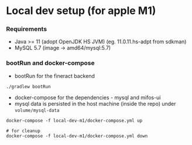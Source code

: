 # Local dev setup (for apple M1)

### Requirements
* Java >= 11 (adopt OpenJDK HS JVM) (eg. 11.0.11.hs-adpt from sdkman)
* MySQL 5.7 (image -> amd64/mysql:5.7)

### bootRun and docker-compose

* bootRun for the fineract backend
```
./gradlew bootRun
```

* docker-compose for the dependencies - mysql and mifos-ui
* mysql data is persisted in the host machine (inside the repo) under `volume/mysql-data`
```
docker-compose -f local-dev-m1/docker-compose.yml up

# for cleanup
docker-compose -f local-dev-m1/docker-compose.yml down
```
